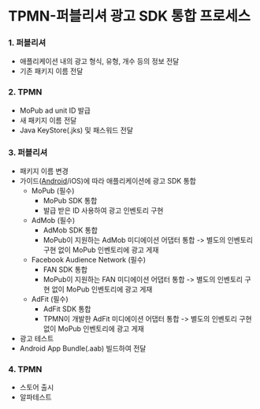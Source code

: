 # TPMN-퍼블리셔 광고 SDK 통합 프로세스

### 1. 퍼블리셔
- 애플리케이션 내의 광고 형식, 유형, 개수 등의 정보 전달
- 기존 패키지 이름 전달

### 2. TPMN
- MoPub ad unit ID 발급
- 새 패키지 이름 전달
- Java KeyStore(.jks) 및 패스워드 전달

### 3. 퍼블리셔
- 패키지 이름 변경
- 가이드([Android](https://github.com/tpmn/mopub-unity-tpmn-guide/tree/master/android)/iOS)에 따라 애플리케이션에 광고 SDK 통합
    +  MoPub (필수)
        - MoPub SDK 통합
        - 발급 받은 ID 사용하여 광고 인벤토리 구현 
    + AdMob (필수)
        - AdMob SDK 통합
        - MoPub이 지원하는 AdMob 미디에이션 어댑터 통합 -> 별도의 인벤토리 구현 없이 MoPub 인벤토리에 광고 게재
    + Facebook Audience Network (필수)
        - FAN SDK 통합
        - MoPub이 지원하는 FAN 미디에이션 어댑터 통합 -> 별도의 인벤토리 구현 없이 MoPub 인벤토리에 광고 게재
    + AdFit (필수)
        - AdFit SDK 통합
        - TPMN이 개발한 AdFit 미디에이션 어댑터 통합 -> 별도의 인벤토리 구현 없이 MoPub 인벤토리에 광고 게재
- 광고 테스트
- Android App Bundle(.aab) 빌드하여 전달

### 4. TPMN
- 스토어 출시
- 알파테스트
